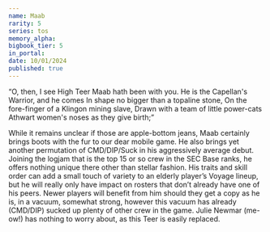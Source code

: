 ```yaml
---
name: Maab
rarity: 5
series: tos
memory_alpha:
bigbook_tier: 5
in_portal:
date: 10/01/2024
published: true
---
```


“O, then, I see High Teer Maab hath been with you.
He is the Capellan's Warrior, and he comes
In shape no bigger than a topaline stone,
On the fore-finger of a Klingon mining slave,
Drawn with a team of little power-cats
Athwart women's noses as they give birth;”

While it remains unclear if those are apple-bottom jeans, Maab certainly brings boots with the fur to our dear mobile game. He also brings yet another permutation of CMD/DIP/Suck in his aggressively average debut. Joining the logjam that is the top 15 or so crew in the SEC Base ranks, he offers nothing unique there other than stellar fashion. His traits and skill order can add a small touch of variety to an elderly player’s Voyage lineup, but he will really only have impact on rosters that don’t already have one of his peers. Newer players will benefit from him should they get a copy as he is, in a vacuum, somewhat strong, however this vacuum has already (CMD/DIP) sucked up plenty of other crew in the game. Julie Newmar (me-ow!) has nothing to worry about, as this Teer is easily replaced.
